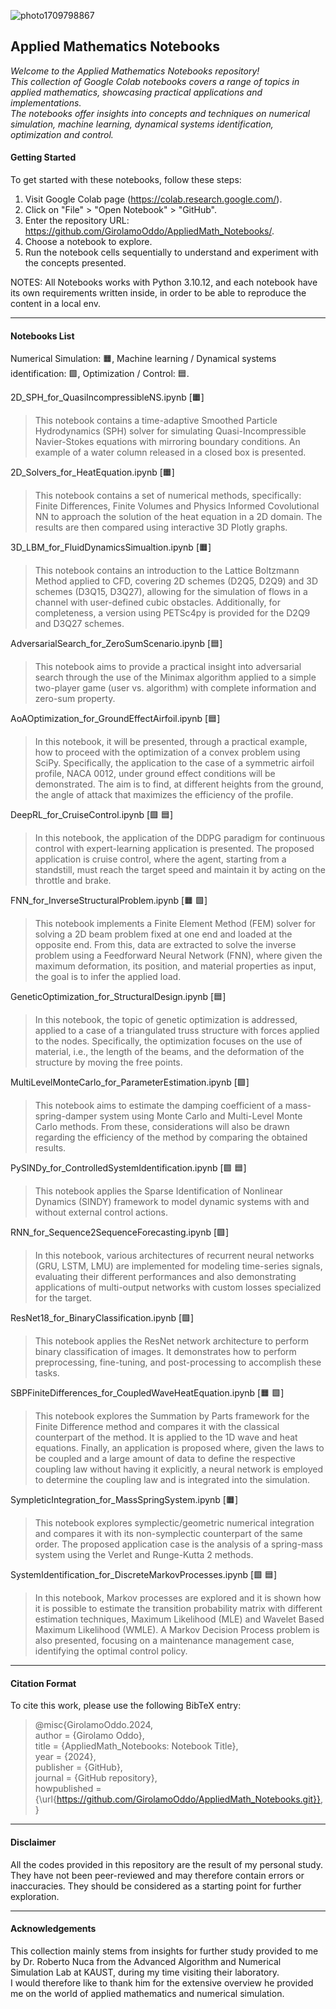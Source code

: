
![photo1709798867](https://github.com/GirolamoOddo/AppliedMath_Notebooks/assets/101062431/395d8eeb-85fa-473c-95c9-6c9db31c6d64)



## **Applied Mathematics Notebooks**
_Welcome to the Applied Mathematics Notebooks repository!  
This collection of Google Colab notebooks covers a range of topics in applied mathematics, showcasing practical applications and implementations.     
The notebooks offer insights into concepts and techniques on numerical simulation, machine learning, dynamical systems identification, optimization and control._

#### **Getting Started**
To get started with these notebooks, follow these steps:    
1.  Visit Google Colab page (https://colab.research.google.com/).    
2.  Click on "File" > "Open Notebook" > "GitHub".  
3.  Enter the repository URL: https://github.com/GirolamoOddo/AppliedMath_Notebooks/.    
4.  Choose a notebook to explore.  
5.  Run the notebook cells sequentially to understand and experiment with the concepts presented.

NOTES: All Notebooks works with Python 3.10.12, and each notebook have its own requirements written inside, in order to be able to reproduce the content in a local env.    
  
---
#### **Notebooks List**
Numerical Simulation: 🟧, 
Machine learning / Dynamical systems identification: 🟩, 
Optimization / Control: 🟦.  

2D_SPH_for_QuasiIncompressibleNS.ipynb [🟧]  
> This notebook contains a time-adaptive Smoothed Particle Hydrodynamics (SPH) solver for simulating Quasi-Incompressible Navier-Stokes equations with mirroring boundary conditions. An example of a water column released in a closed box is presented.  

2D_Solvers_for_HeatEquation.ipynb [🟧]  
> This notebook contains a set of numerical methods, specifically: Finite Differences, Finite Volumes and Physics Informed Covolutional NN to approach the solution of the heat equation in a 2D domain. The results are then compared using interactive 3D Plotly graphs.

3D_LBM_for_FluidDynamicsSimualtion.ipynb [🟧]   
>This notebook contains an introduction to the Lattice Boltzmann Method applied to CFD, covering 2D schemes (D2Q5, D2Q9) and 3D schemes (D3Q15, D3Q27), allowing for the simulation of flows in a channel with user-defined cubic obstacles. Additionally, for completeness, a version using PETSc4py is provided for the D2Q9 and D3Q27 schemes.  

AdversarialSearch_for_ZeroSumScenario.ipynb [🟦]    
>This notebook aims to provide a practical insight into adversarial search through the use of the Minimax algorithm applied to a simple two-player game (user vs. algorithm) with complete information and zero-sum property.

AoAOptimization_for_GroundEffectAirfoil.ipynb [🟦]    
> In this notebook, it will be presented, through a practical example, how to proceed with the optimization of a convex problem using SciPy. Specifically, the application to the case of a symmetric airfoil profile, NACA 0012, under ground effect conditions will be demonstrated. The aim is to find, at different heights from the ground, the angle of attack that maximizes the efficiency of the profile.

DeepRL_for_CruiseControl.ipynb [🟩 🟦]      
> In this notebook, the application of the DDPG paradigm for continuous control with expert-learning application is presented. The proposed application is cruise control, where the agent, starting from a standstill, must reach the target speed and maintain it by acting on the throttle and brake.  
   
FNN_for_InverseStructuralProblem.ipynb [🟧 🟩]
> This notebook implements a Finite Element Method (FEM) solver for solving a 2D beam problem fixed at one end and loaded at the opposite end. From this, data are extracted to solve the inverse problem using a Feedforward Neural Network (FNN), where given the maximum deformation, its position, and material properties as input, the goal is to infer the applied load.

GeneticOptimization_for_StructuralDesign.ipynb [🟦]   
>In this notebook, the topic of genetic optimization is addressed, applied to a case of a triangulated truss structure with forces applied to the nodes. Specifically, the optimization focuses on the use of material, i.e., the length of the beams, and the deformation of the structure by moving the free points.  

MultiLevelMonteCarlo_for_ParameterEstimation.ipynb [🟩]  
> This notebook aims to estimate the damping coefficient of a mass-spring-damper system using Monte Carlo and Multi-Level Monte Carlo methods. From these, considerations will also be drawn regarding the efficiency of the method by comparing the obtained results.
  
PySINDy_for_ControlledSystemIdentification.ipynb [🟩 🟦]    
> This notebook applies the Sparse Identification of Nonlinear Dynamics (SINDY) framework to model dynamic systems with and without external control actions.  
  
RNN_for_Sequence2SequenceForecasting.ipynb [🟩]  
> In this notebook, various architectures of recurrent neural networks (GRU, LSTM, LMU) are implemented for modeling time-series signals, evaluating their different performances and also demonstrating applications of multi-output networks with custom losses specialized for the target.  

ResNet18_for_BinaryClassification.ipynb [🟩]  
> This notebook applies the ResNet network architecture to perform binary classification of images. It demonstrates how to perform preprocessing, fine-tuning, and post-processing to accomplish these tasks.  

SBPFiniteDifferences_for_CoupledWaveHeatEquation.ipynb [🟧 🟩]  
> This notebook explores the Summation by Parts framework for the Finite Difference method and compares it with the classical counterpart of the method. It is applied to the 1D wave and heat equations. Finally, an application is proposed where, given the laws to be coupled and a large amount of data to define the respective coupling law without having it explicitly, a neural network is employed to determine the coupling law and is integrated into the simulation.  

SympleticIntegration_for_MassSpringSystem.ipynb [🟧]  
> This notebook explores symplectic/geometric numerical integration and compares it with its non-symplectic counterpart of the same order. The proposed application case is the analysis of a spring-mass system using the Verlet and Runge-Kutta 2 methods.

SystemIdentification_for_DiscreteMarkovProcesses.ipynb [🟩 🟦]    
>In this notebook, Markov processes are explored and it is shown how it is possible to estimate the transition probability matrix with different estimation techniques, Maximum Likelihood (MLE) and Wavelet Based Maximum Likelihood (WMLE). A Markov Decision Process problem is also presented, focusing on a maintenance management case, identifying the optimal control policy.
  
---
#### **Citation Format**

To cite this work, please use the following BibTeX entry:  

>@misc{GirolamoOddo.2024,  
  author = {Girolamo Oddo},  
  title = {AppliedMath_Notebooks: Notebook Title},  
  year = {2024},  
  publisher = {GitHub},  
  journal = {GitHub repository},  
  howpublished = {\url{https://github.com/GirolamoOddo/AppliedMath_Notebooks.git}},  
}

---
#### **Disclaimer**  
All the codes provided in this repository are the result of my personal study. They have not been peer-reviewed and may therefore contain errors or inaccuracies. They should be considered as a starting point for further exploration.  

---
#### **Acknowledgements**

This collection mainly stems from insights for further study provided to me by Dr. Roberto Nuca from the Advanced Algorithm and Numerical Simulation Lab at KAUST, during my time visiting their laboratory.  
I would therefore like to thank him for the extensive overview he provided me on the world of applied mathematics and numerical simulation.


